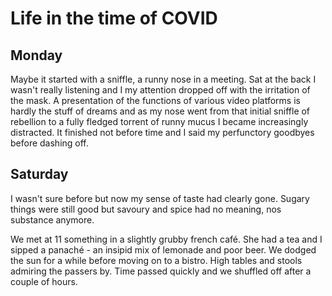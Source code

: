# Life in the time of COVID

## Monday

Maybe it started with a sniffle, a runny nose in a meeting. Sat at the back
I wasn't really listening and I my attention dropped off with the irritation of
the mask. A presentation of the functions of various video platforms is hardly
the stuff of dreams and as my nose went from that initial sniffle of rebellion
to a fully fledged torrent of runny mucus I became increasingly distracted. It
finished not before time and I said my perfunctory goodbyes before dashing off.


## Saturday

I wasn't sure before but now my sense of taste had clearly gone. Sugary things
were still good but savoury and spice had no meaning, nos substance anymore. 

We met at 11 something in a slightly grubby french café. She had a tea and
I sipped a panaché - an insipid mix of lemonade and poor beer. We dodged the
sun for a while before moving on to a bistro. High tables and stools admiring
the passers by. Time passed quickly and we shuffled off after a couple of
hours.


